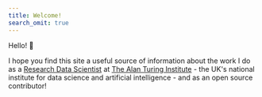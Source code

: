 ```yaml
---
title: Welcome!
search_omit: true
---
```


Hello! :wave:

I hope you find this site a useful source of information about the work I do as a [Research Data Scientist](https://www.turing.ac.uk/people/researchers/sarah-gibson) at [The Alan Turing Institute](https://www.turing.ac.uk/) - the UK's national institute for data science and artificial intelligence - and as an open source contributor!
